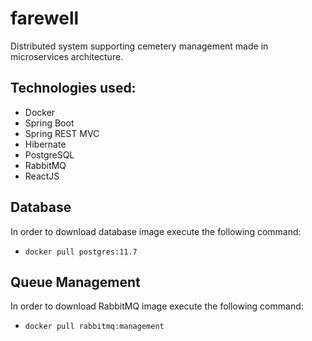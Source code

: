 # farewell
Distributed system supporting cemetery management made in microservices architecture.

## Technologies used:
* Docker
* Spring Boot
* Spring REST MVC
* Hibernate
* PostgreSQL
* RabbitMQ
* ReactJS

## Database
In order to download database image execute the following command:
* <code>docker pull postgres:11.7</code>

## Queue Management
In order to download RabbitMQ image execute the following command:
* <code>docker pull rabbitmq:management</code>
